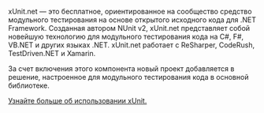 ﻿xUnit.net — это бесплатное, ориентированное на сообщество средство модульного тестирования на основе открытого исходного кода для .NET Framework. Созданная автором NUnit v2, xUnit.net представляет собой новейшую технологию для модульного тестирования кода на C#, F#, VB.NET и других языках .NET. xUnit.net работает с ReSharper, CodeRush, TestDriven.NET и Xamarin. 

За счет включения этого компонента новый проект добавляется в решение, настроенное для модульного тестирования кода в основной библиотеке.

[Узнайте больше об использовании xUnit.](https://xunit.github.io/)
